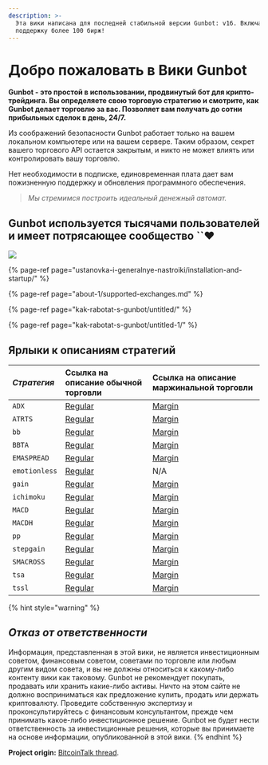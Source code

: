```yaml
---
description: >-
  Эта вики написана для последней стабильной версии Gunbot: v16. Включает
  поддержку более 100 бирж!
---
```


# Добро пожаловать в Вики Gunbot

**Gunbot - это простой в использовании, продвинутый бот для крипто-трейдинга. Вы определяете свою торговую стратегию и смотрите, как** **Gunbot делает торговлю за вас. Позволяет вам получать до сотни прибыльных сделок в день, 24/7.**

Из соображений безопасности Gunbot работает только на вашем локальном компьютере или на вашем сервере. Таким образом, секрет вашего торгового API остается закрытым, и никто не может влиять или контролировать вашу торговлю.

Нет необходимости в подписке, единовременная плата дает вам пожизненную поддержку и обновления программного обеспечения.

> _Мы стремимся построить идеальный денежный автомат._

## **Gunbot используется тысячами пользователей и имеет потрясающее сообщество \`\`**❤️

![](https://blobscdn.gitbook.com/v0/b/gitbook-28427.appspot.com/o/assets%2F-L_Rejuz9K0BDQxSQvUH%2F-LaLXYX6ARQBY_FcuN64%2F-LaLXZXfYroIE4dKfkQ8%2Fimage.png?alt=media&token=087e9428-ff0a-4412-adc6-7ded14e01ef6)

{% page-ref page="ustanovka-i-generalnye-nastroiki/installation-and-startup/" %}

{% page-ref page="about-1/supported-exchanges.md" %}

{% page-ref page="kak-rabotat-s-gunbot/untitled/" %}

{% page-ref page="kak-rabotat-s-gunbot/untitled-1/" %}

## Ярлыки к описаниям стратегий

| _Стратегия_ | Ссылка на описание обычной торговли | Ссылка на описание маржинальной торговли |
| :--- | :--- | :--- |
| `ADX` | [Regular](strategii-dlya-treidinga/untitled-8/adx.md) | [Margin](strategii-dlya-treidinga/untitled-7/adx.md) |
| `ATRTS` | [Regular](strategii-dlya-treidinga/untitled-8/atrts.md) | [Margin](strategii-dlya-treidinga/untitled-7/atrts.md) |
| `bb` | [Regular](strategii-dlya-treidinga/untitled-8/bollinger-bands.md) | [Margin](strategii-dlya-treidinga/untitled-7/bollinger-bands.md) |
| `BBTA` | [Regular](strategii-dlya-treidinga/untitled-8/bollinger-bands-ta.md) | [Margin](strategii-dlya-treidinga/untitled-7/bollinger-bands-ta.md) |
| `EMASPREAD` | [Regular](strategii-dlya-treidinga/untitled-8/ema-spread.md) | [Margin](strategii-dlya-treidinga/untitled-7/ema-spread.md) |
| `emotionless` | [Regular](strategii-dlya-treidinga/untitled-8/emotionless.md) | N/A |
| `gain` | [Regular](strategii-dlya-treidinga/untitled-8/gain.md) | [Margin](strategii-dlya-treidinga/untitled-7/gain.md) |
| `ichimoku` | [Regular](strategii-dlya-treidinga/untitled-8/untitled-1.md) | [Margin](strategii-dlya-treidinga/untitled-7/ichimoku.md) |
| `MACD` | [Regular](strategii-dlya-treidinga/untitled-8/macd.md) | [Margin](strategii-dlya-treidinga/untitled-7/macd.md) |
| `MACDH` | [Regular](strategii-dlya-treidinga/untitled-8/macdh.md) | [Margin](strategii-dlya-treidinga/untitled-7/macdh.md) |
| `pp` | [Regular](strategii-dlya-treidinga/untitled-8/pingpong.md) | [Margin](strategii-dlya-treidinga/untitled-7/pingpong.md) |
| `stepgain` | [Regular](strategii-dlya-treidinga/untitled-8/untitled.md) | [Margin](strategii-dlya-treidinga/untitled-7/stepgain.md) |
| `SMACROSS` | [Regular](strategii-dlya-treidinga/untitled-8/sma-cross.md) | [Margin](strategii-dlya-treidinga/untitled-7/sma-cross.md) |
| `tsa` | [Regular](strategii-dlya-treidinga/untitled-8/time-series-analysis.md) | [Margin](strategii-dlya-treidinga/untitled-7/time-series-analysis.md) |
| `tssl` | [Regular](strategii-dlya-treidinga/untitled-8/tssl-trailing-stop-stop-limit.md) | [Margin](strategii-dlya-treidinga/untitled-7/tssl-trailing-stop-stop-limit.md) |

{% hint style="warning" %}
## _**Отказ от ответственности**_

Информация, представленная в этой вики, не является инвестиционным советом, финансовым советом, советами по торговле или любым другим видом совета, и вы не должны относиться к какому-либо контенту вики как таковому. Gunbot не рекомендует покупать, продавать или хранить какие-либо активы. Ничто на этом сайте не должно восприниматься как предложение купить, продать или держать криптовалюту. Проведите собственную экспертизу и проконсультируйтесь с финансовым консультантом, прежде чем принимать какое-либо инвестиционное решение. Gunbot не будет нести ответственность за инвестиционные решения, которые вы принимаете на основе информации, опубликованной в этой вики.
{% endhint %}

**Project origin:** [BitcoinTalk thread](https://bitcointalk.org/index.php?topic=1715214.0).

